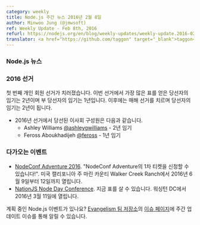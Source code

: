 ```yaml
---
category: weekly
title: Node.js 주간 뉴스 2016년 2월 8일
author: Minwoo Jung (@jmwsoft)
ref: Weekly Update - Feb 8th, 2016
refurl: https://nodejs.org/en/blog/weekly-updates/weekly-update.2016-02-08/
translator: <a href="https://github.com/taggon" target="_blank">taggon</a>
---
```


<!--
### Node.js News

### 2016 Election

The 2016 election was the first Individual Membership Election. The winner of the
election is serving a two year term and the runner-up is serving a one year term.
Future elections will happen each year for a new two year term.

- The board members elected in the 2016 election are:
  - Ashley Williams [@ashleygwilliams](https://github.com/ashleygwilliams) for a 2 year term.
  - Feross Aboukhadijeh [@feross](https://github.com/feross) for a 1 year term.
-->

### Node.js 뉴스

### 2016 선거

첫 번째 개인 회원 선거가 치러졌습니다.
이번 선거에서 가장 많은 표를 얻은 당선자의 임기는 2년이며 부 당선자의 임기는 1년입니다.
이후에는 매해 선거를 치르며 당선자의 임기는 2년이 됩니다.

- 2016년 선거에서 당선된 이사회 구성원은 다음과 같습니다.
  - Ashley Williams [@ashleygwilliams](https://github.com/ashleygwilliams) - 2년 임기
  - Feross Aboukhadijeh [@feross](https://github.com/feross) - 1년 임기

<!--
### Upcoming Events

* [NodeConf Adventure 2016](https://ti.to/nodeconf/adventure-2016), "First batch of NodeConf Adventure tickets are up!", June 9th–12th, 2016 - Walker Creek Ranch, Marin, CA, USA
* [NationJS Node Day Conference](http://nationjs.com/), TICKETS ARE AVAILABLE NOW, March 11, 2016 - Washington, DC

Have an event about Node.js coming up? You can put your events here through the [Evangelism team repo](https://github.com/nodejs/evangelism) and announce it in the [Issues page](https://github.com/nodejs/evangelism/issues/191), specifically the Weekly Updates issue.
-->

### 다가오는 이벤트

* [NodeConf Adventure 2016](https://ti.to/nodeconf/adventure-2016). "NodeConf Adventure의 1차 티켓을 신청할 수 있습니다!". 미국 캘리포니아 주 마린 카운티 Walker Creek Ranch에서 2016년 6월 9일부터 12일까지 열립니다.
* [NationJS Node Day Conference](http://nationjs.com/). 지금 표를 살 수 있습니다. 워싱턴 DC에서 2016년 3월 11일에 열립니다.

계획 중인 Node.js 이벤트가 있나요? [Evangelism 팀 저장소](https://github.com/nodejs/evangelism)의 [이슈 페이지](https://github.com/nodejs/evangelism/issues)에 주간 업데이트 이슈를 통해 알릴 수 있습니다.
